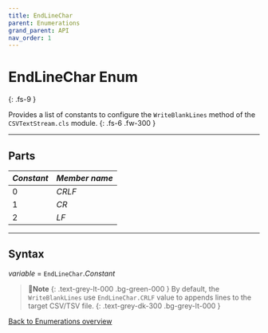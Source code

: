 ```yaml
---
title: EndLineChar
parent: Enumerations
grand_parent: API
nav_order: 1
---
```


# EndLineChar Enum
{: .fs-9 }

Provides a list of constants to configure the `WriteBlankLines` method of the `CSVTextStream.cls` module.
{: .fs-6 .fw-300 }

---

## Parts

|**_Constant_**|**_Member name_**|
|:----------|:----------|
|0|*CRLF*|
|1|*CR*|
|2|*LF*|

---

## Syntax

*variable* = `EndLineChar`.*Constant*

>📝**Note**
>{: .text-grey-lt-000 .bg-green-000 }
>By default, the `WriteBlankLines` use `EndLineChar.CRLF` value to appends lines to the target CSV/TSV file.
{: .text-grey-dk-300 .bg-grey-lt-000 }

[Back to Enumerations overview](https://ws-garcia.github.io/VBA-CSV-interface/api/enumerations/)